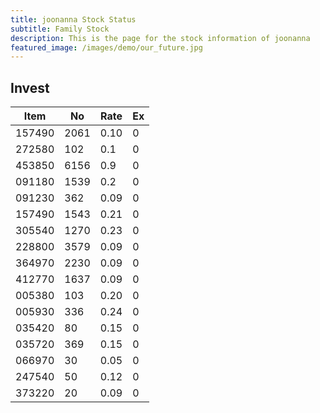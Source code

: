 ```yaml
---
title: joonanna Stock Status
subtitle: Family Stock 
description: This is the page for the stock information of joonanna
featured_image: /images/demo/our_future.jpg
---
```


## Invest

|  Item  | No | Rate | Ex   |
|--------|----|------|------|
| 157490 |2061| 0.10 |    0 | 
| 272580 | 102| 0.1  |    0 |
| 453850 |6156| 0.9  |    0 |
| 091180 |1539| 0.2  |    0 |
| 091230 | 362| 0.09 |    0 | 
| 157490 |1543| 0.21 |    0 | 
| 305540 |1270| 0.23 |    0 | 
| 228800 |3579| 0.09 |    0 |  
| 364970 |2230| 0.09 |    0 |  
| 412770 |1637| 0.09 |    0 | 
| 005380 | 103| 0.20 |    0 | 
| 005930 | 336| 0.24 |    0 | 
| 035420 |  80| 0.15 |    0 | 
| 035720 | 369| 0.15 |    0 | 
| 066970 |  30| 0.05 |    0 | 
| 247540 |  50| 0.12 |    0 | 
| 373220 |  20| 0.09 |    0 | 
